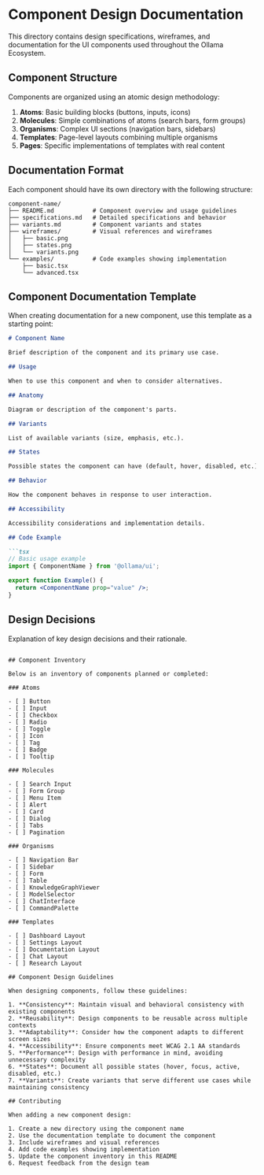 # Component Design Documentation

This directory contains design specifications, wireframes, and documentation for the UI components used throughout the Ollama Ecosystem.

## Component Structure

Components are organized using an atomic design methodology:

1. **Atoms**: Basic building blocks (buttons, inputs, icons)
2. **Molecules**: Simple combinations of atoms (search bars, form groups)
3. **Organisms**: Complex UI sections (navigation bars, sidebars)
4. **Templates**: Page-level layouts combining multiple organisms
5. **Pages**: Specific implementations of templates with real content

## Documentation Format

Each component should have its own directory with the following structure:

```
component-name/
├── README.md           # Component overview and usage guidelines
├── specifications.md   # Detailed specifications and behavior
├── variants.md         # Component variants and states
├── wireframes/         # Visual references and wireframes
│   ├── basic.png
│   ├── states.png
│   └── variants.png
└── examples/           # Code examples showing implementation
    ├── basic.tsx
    └── advanced.tsx
```

## Component Documentation Template

When creating documentation for a new component, use this template as a starting point:

```markdown
# Component Name

Brief description of the component and its primary use case.

## Usage

When to use this component and when to consider alternatives.

## Anatomy

Diagram or description of the component's parts.

## Variants

List of available variants (size, emphasis, etc.).

## States

Possible states the component can have (default, hover, disabled, etc.).

## Behavior

How the component behaves in response to user interaction.

## Accessibility

Accessibility considerations and implementation details.

## Code Example

```tsx
// Basic usage example
import { ComponentName } from '@ollama/ui';

export function Example() {
  return <ComponentName prop="value" />;
}
```

## Design Decisions

Explanation of key design decisions and their rationale.
```

## Component Inventory

Below is an inventory of components planned or completed:

### Atoms

- [ ] Button
- [ ] Input
- [ ] Checkbox
- [ ] Radio
- [ ] Toggle
- [ ] Icon
- [ ] Tag
- [ ] Badge
- [ ] Tooltip

### Molecules

- [ ] Search Input
- [ ] Form Group
- [ ] Menu Item
- [ ] Alert
- [ ] Card
- [ ] Dialog
- [ ] Tabs
- [ ] Pagination

### Organisms

- [ ] Navigation Bar
- [ ] Sidebar
- [ ] Form
- [ ] Table
- [ ] KnowledgeGraphViewer
- [ ] ModelSelector
- [ ] ChatInterface
- [ ] CommandPalette

### Templates

- [ ] Dashboard Layout
- [ ] Settings Layout
- [ ] Documentation Layout
- [ ] Chat Layout
- [ ] Research Layout

## Component Design Guidelines

When designing components, follow these guidelines:

1. **Consistency**: Maintain visual and behavioral consistency with existing components
2. **Reusability**: Design components to be reusable across multiple contexts
3. **Adaptability**: Consider how the component adapts to different screen sizes
4. **Accessibility**: Ensure components meet WCAG 2.1 AA standards
5. **Performance**: Design with performance in mind, avoiding unnecessary complexity
6. **States**: Document all possible states (hover, focus, active, disabled, etc.)
7. **Variants**: Create variants that serve different use cases while maintaining consistency

## Contributing

When adding a new component design:

1. Create a new directory using the component name
2. Use the documentation template to document the component
3. Include wireframes and visual references
4. Add code examples showing implementation
5. Update the component inventory in this README
6. Request feedback from the design team 